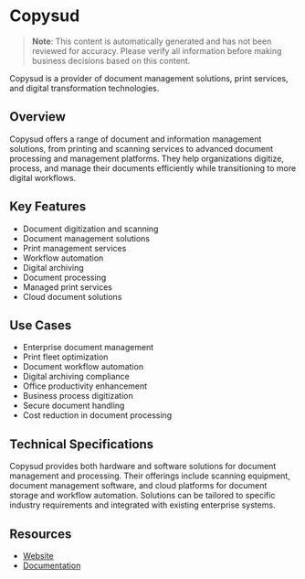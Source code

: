 # Copysud

> **Note**: This content is automatically generated and has not been reviewed for accuracy. Please verify all information before making business decisions based on this content.

Copysud is a provider of document management solutions, print services, and digital transformation technologies.

## Overview

Copysud offers a range of document and information management solutions, from printing and scanning services to advanced document processing and management platforms. They help organizations digitize, process, and manage their documents efficiently while transitioning to more digital workflows.

## Key Features

- Document digitization and scanning
- Document management solutions
- Print management services
- Workflow automation
- Digital archiving
- Document processing
- Managed print services
- Cloud document solutions

## Use Cases

- Enterprise document management
- Print fleet optimization
- Document workflow automation
- Digital archiving compliance
- Office productivity enhancement
- Business process digitization
- Secure document handling
- Cost reduction in document processing

## Technical Specifications

Copysud provides both hardware and software solutions for document management and processing. Their offerings include scanning equipment, document management software, and cloud platforms for document storage and workflow automation. Solutions can be tailored to specific industry requirements and integrated with existing enterprise systems.

## Resources

- [Website](https://www.copysud.fr)
- [Documentation](https://www.copysud.fr/resources)
